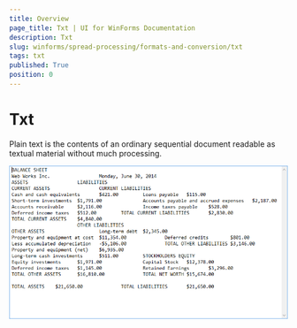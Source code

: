 ```yaml
---
title: Overview
page_title: Txt | UI for WinForms Documentation
description: Txt
slug: winforms/spread-processing/formats-and-conversion/txt
tags: txt
published: True
position: 0
---
```


# Txt

Plain text is the contents of an ordinary sequential document readable as textual material without much processing.

![spreadprocessing-formats-and-conversion-txt 001](images/spreadprocessing-formats-and-conversion-txt001.png)

## 
